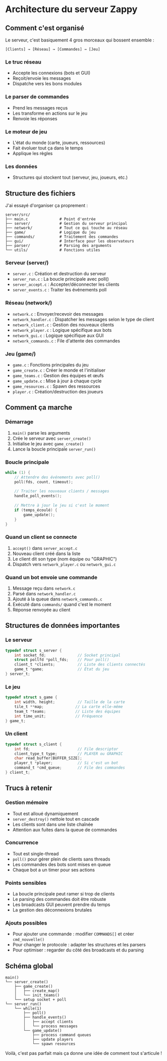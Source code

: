 # Architecture du serveur Zappy

## Comment c'est organisé

Le serveur, c'est basiquement 4 gros morceaux qui bossent ensemble :

```
[Clients] → [Réseau] → [Commandes] → [Jeu]
```

### Le truc réseau
- Accepte les connexions (bots et GUI)
- Reçoit/envoie les messages
- Dispatche vers les bons modules

### Le parser de commandes  
- Prend les messages reçus
- Les transforme en actions sur le jeu
- Renvoie les réponses

### Le moteur de jeu
- L'état du monde (carte, joueurs, ressources)
- Fait évoluer tout ça dans le temps
- Applique les règles

### Les données
- Structures qui stockent tout (serveur, jeu, joueurs, etc.)

## Structure des fichiers

J'ai essayé d'organiser ça proprement :

```
server/src/
├── main.c              # Point d'entrée
├── server/             # Gestion du serveur principal
├── network/            # Tout ce qui touche au réseau
├── game/               # Logique du jeu
├── commands/           # Traitement des commandes
├── gui/                # Interface pour les observateurs  
├── parser/             # Parsing des arguments
└── utils/              # Fonctions utiles
```

### Serveur (server/)
- `server.c` : Création et destruction du serveur
- `server_run.c` : La boucle principale avec poll()
- `server_accept.c` : Accepter/déconnecter les clients
- `server_events.c` : Traiter les événements poll

### Réseau (network/) 
- `network.c` : Envoyer/recevoir des messages
- `network_handler.c` : Dispatcher les messages selon le type de client
- `network_client.c` : Gestion des nouveaux clients
- `network_player.c` : Logique spécifique aux bots
- `network_gui.c` : Logique spécifique aux GUI
- `network_commands.c` : File d'attente des commandes

### Jeu (game/)
- `game.c` : Fonctions principales du jeu
- `game_create.c` : Créer le monde et l'initialiser
- `game_teams.c` : Gestion des équipes et œufs
- `game_update.c` : Mise à jour à chaque cycle
- `game_resources.c` : Spawn des ressources
- `player.c` : Création/destruction des joueurs

## Comment ça marche

### Démarrage
1. `main()` parse les arguments
2. Crée le serveur avec `server_create()`
3. Initialise le jeu avec `game_create()`
4. Lance la boucle principale `server_run()`

### Boucle principale
```c
while (1) {
    // Attendre des événements avec poll()
    poll(fds, count, timeout);
    
    // Traiter les nouveaux clients / messages
    handle_poll_events();
    
    // Mettre à jour le jeu si c'est le moment
    if (temps_écoulé) {
        game_update();
    }
}
```

### Quand un client se connecte
1. `accept()` dans `server_accept.c`
2. Nouveau client créé dans la liste
3. Le client dit son type (nom équipe ou "GRAPHIC")
4. Dispatch vers `network_player.c` ou `network_gui.c`

### Quand un bot envoie une commande
1. Message reçu dans `network.c`
2. Parsé dans `network_handler.c`
3. Ajouté à la queue dans `network_commands.c`
4. Exécuté dans `commands/` quand c'est le moment
5. Réponse renvoyée au client

## Structures de données importantes

### Le serveur
```c
typedef struct s_server {
    int socket_fd;              // Socket principal
    struct pollfd *poll_fds;    // Pour poll()
    client_t *clients;          // Liste des clients connectés
    game_t *game;               // État du jeu
} server_t;
```

### Le jeu
```c
typedef struct s_game {
    int width, height;          // Taille de la carte
    tile_t **map;              // La carte elle-même
    team_t *teams;             // Liste des équipes
    int time_unit;             // Fréquence
} game_t;
```

### Un client
```c
typedef struct s_client {
    int fd;                     // File descriptor
    client_type_t type;         // PLAYER ou GRAPHIC
    char read_buffer[BUFFER_SIZE];
    player_t *player;           // Si c'est un bot
    command_t *cmd_queue;       // File des commandes
} client_t;
```

## Trucs à retenir

### Gestion mémoire
- Tout est alloué dynamiquement
- `server_destroy()` nettoie tout en cascade
- Les clients sont dans une liste chaînée
- Attention aux fuites dans la queue de commandes

### Concurrence
- Tout est single-thread
- `poll()` pour gérer plein de clients sans threads
- Les commandes des bots sont mises en queue
- Chaque bot a un timer pour ses actions

### Points sensibles
- La boucle principale peut ramer si trop de clients
- Le parsing des commandes doit être robuste
- Les broadcasts GUI peuvent prendre du temps
- La gestion des déconnexions brutales

### Ajouts possibles
- Pour ajouter une commande : modifier `COMMANDS[]` et créer `cmd_nouvelle()`
- Pour changer le protocole : adapter les structures et les parsers
- Pour optimiser : regarder du côté des broadcasts et du parsing

## Schéma global

```
main()
└── server_create()
    ├── game_create()
    │   ├── create_map()
    │   └── init_teams()
    └── setup socket + poll
└── server_run()
    └── while(1)
        ├── poll()
        ├── handle_events()
        │   ├── accept clients
        │   └── process messages
        └── game_update()
            ├── process command queues
            ├── update players
            └── spawn resources
```

Voilà, c'est pas parfait mais ça donne une idée de comment tout s'articule !